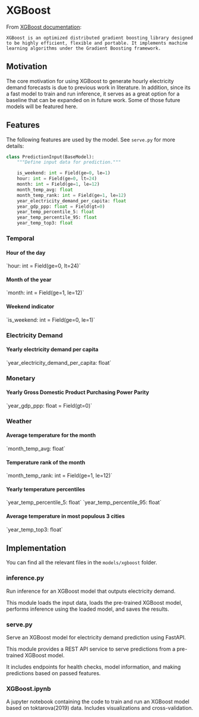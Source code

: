 # XGBoost

From [XGBoost documentation](https://xgboost.readthedocs.io/en/stable/):

`XGBoost is an optimized distributed gradient boosting library designed to be highly efficient, flexible and portable.
It implements machine learning algorithms under the Gradient Boosting framework.`

## Motivation

The core motivation for using XGBoost to generate hourly electricity demand forecasts is due to previous work in literature.
In addition, since its a fast model to train and run inference,
it serves as a great option for a baseline that can be expanded on in future work.
Some of those future models will be featured here.

## Features

The following features are used by the model.
See `serve.py` for more details:

```python
class PredictionInput(BaseModel):
    """Define input data for prediction."""

    is_weekend: int = Field(ge=0, le=1)
    hour: int = Field(ge=0, lt=24)
    month: int = Field(ge=1, le=12)
    month_temp_avg: float
    month_temp_rank: int = Field(ge=1, le=12)
    year_electricity_demand_per_capita: float
    year_gdp_ppp: float = Field(gt=0)
    year_temp_percentile_5: float
    year_temp_percentile_95: float
    year_temp_top3: float
```

<h3>Temporal</h3>

<h4>Hour of the day</h4>
`hour: int = Field(ge=0, lt=24)`

<h4>Month of the year</h4>
`month: int = Field(ge=1, le=12)`

<h4>Weekend indicator</h4>
`is_weekend: int = Field(ge=0, le=1)`

<h3>Electricity Demand</h3>

<h4>Yearly electricity demand per capita</h4>
`year_electricity_demand_per_capita: float`

<h3>Monetary</h3>

<h4>Yearly Gross Domestic Product Purchasing Power Parity</h4>
`year_gdp_ppp: float = Field(gt=0)`

<h3>Weather</h3>

<h4>Average temperature for the month</h4>
`month_temp_avg: float`

<h4>Temperature rank of the month</h4>
`month_temp_rank: int = Field(ge=1, le=12)`

<h4>Yearly temperature percentiles</h4>
`year_temp_percentile_5: float`
`year_temp_percentile_95: float`

<h4>Average temperature in most populous 3 cities</h4>
`year_temp_top3: float`

## Implementation

You can find all the relevant files in the `models/xgboost` folder.

### inference.py

Run inference for an XGBoost model that outputs electricity demand.

This module loads the input data, loads the pre-trained XGBoost model,
performs inference using the loaded model, and saves the results.

### serve.py

Serve an XGBoost model for electricity demand prediction using FastAPI.

This module provides a REST API service to serve predictions from
a pre-trained XGBoost model.

It includes endpoints for health checks, model information,
and making predictions based on passed features.

### XGBoost.ipynb

A jupyter notebook containing the code to train and run an XGBoost model based on toktarova(2019) data.
Includes visualizations and cross-validation.
